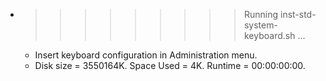 * >>>>>>>>> Running inst-std-system-keyboard.sh ...
  * Insert keyboard configuration in Administration menu.
  * Disk size = 3550164K. Space Used = 4K. Runtime = 00:00:00:00.
